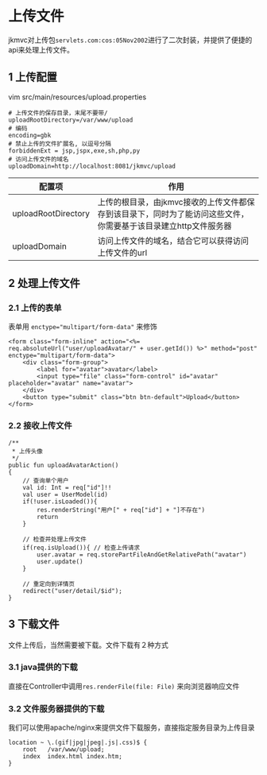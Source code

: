 # 上传文件

jkmvc对上传包`servlets.com:cos:05Nov2002`进行了二次封装，并提供了便捷的api来处理上传文件。

## 1 上传配置

vim src/main/resources/upload.properties

```
# 上传文件的保存目录，末尾不要带/
uploadRootDirectory=/var/www/upload
# 编码
encoding=gbk
# 禁止上传的文件扩展名, 以逗号分隔
forbiddenExt = jsp,jspx,exe,sh,php,py
# 访问上传文件的域名
uploadDomain=http://localhost:8081/jkmvc/upload
```

配置项 | 作用
--- | ---
uploadRootDirectory | 上传的根目录，由jkmvc接收的上传文件都保存到该目录下，同时为了能访问这些文件，你需要基于该目录建立http文件服务器
uploadDomain | 访问上传文件的域名，结合它可以获得访问上传文件的url

## 2 处理上传文件

### 2.1 上传的表单

表单用 `enctype="multipart/form-data"` 来修饰

```
<form class="form-inline" action="<%= req.absoluteUrl("user/uploadAvatar/" + user.getId()) %>" method="post" enctype="multipart/form-data">
    <div class="form-group">
        <label for="avatar">avatar</label>
        <input type="file" class="form-control" id="avatar" placeholder="avatar" name="avatar">
    </div>
    <button type="submit" class="btn btn-default">Upload</button>
</form>
```

### 2.2 接收上传文件

```
/**
 * 上传头像
 */
public fun uploadAvatarAction()
{
    // 查询单个用户
    val id: Int = req["id"]!!
    val user = UserModel(id)
    if(!user.isLoaded()){
        res.renderString("用户[" + req["id"] + "]不存在")
        return
    }

    // 检查并处理上传文件
    if(req.isUpload()){ // 检查上传请求
        user.avatar = req.storePartFileAndGetRelativePath("avatar")
        user.update()
    }

    // 重定向到详情页
    redirect("user/detail/$id");
}
```

## 3 下载文件

文件上传后，当然需要被下载。文件下载有２种方式

### 3.1 java提供的下载

直接在Controller中调用`res.renderFile(file: File)` 来向浏览器响应文件

### 3.2 文件服务器提供的下载

我们可以使用apache/nginx来提供文件下载服务，直接指定服务目录为上传目录

```
location ~ \.(gif|jpg|jpeg|.js|.css)$ {
    root   /var/www/upload;
    index  index.html index.htm;
}

```

